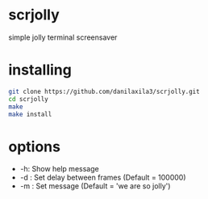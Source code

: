 # scrjolly
simple jolly terminal screensaver

# installing

```bash
git clone https://github.com/danilaxila3/scrjolly.git
cd scrjolly
make
make install
```

# options
- -h: Show help message
- -d <int>: Set delay between frames (Default = 100000)
- -m <string>: Set message (Default = 'we are so jolly')

